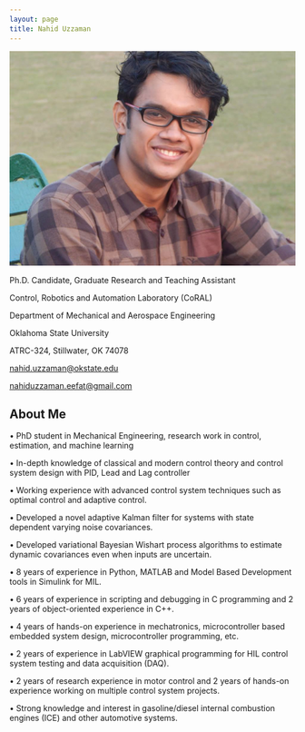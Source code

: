 ```yaml
---
layout: page
title: Nahid Uzzaman   
---
```

![Sanzida](/assets/img/prof_pic.jpg)

Ph.D. Candidate, Graduate Research and Teaching Assistant

Control, Robotics and Automation Laboratory (CoRAL)

Department of Mechanical and Aerospace Engineering

Oklahoma State University

ATRC-324, Stillwater, OK 74078

nahid.uzzaman@okstate.edu

nahiduzzaman.eefat@gmail.com

## About Me
•	PhD student in Mechanical Engineering, research work in control, estimation, and machine learning

•	In-depth knowledge of classical and modern control theory and control system design with PID, Lead and Lag controller

•	Working experience with advanced control system techniques such as optimal control and adaptive control. 

•	Developed a novel adaptive Kalman filter for systems with state dependent varying noise covariances.

•	Developed variational Bayesian Wishart process algorithms to estimate dynamic covariances even when inputs are uncertain.

•	8 years of experience in Python, MATLAB and Model Based Development tools in Simulink for MIL.

•	6 years of experience in scripting and debugging in C programming and 2 years of object-oriented experience in C++.

•	4 years of hands-on experience in mechatronics, microcontroller based embedded system design, microcontroller programming, etc.

•	2 years of experience in LabVIEW graphical programming for HIL control system testing and data acquisition (DAQ).

•	2 years of research experience in motor control and 2 years of hands-on experience working on multiple control system projects.

•	Strong knowledge and interest in gasoline/diesel internal combustion engines (ICE) and other automotive systems.

